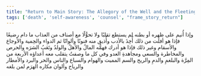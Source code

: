 ```yaml
---
title: "Return to Main Story: The Allegory of the Well and the Fleeting Nature of Worldly Distractions"
tags: ['death', 'self-awareness', 'counsel', "frame_story_return"]
---
```


 وإذا أُنيم على ظهره أو بطنه لم يستطع تقلبًا ولا تحوُّلًا مع أصناف من العذاب ما دام رضيعًا فإذا هو أفلَت من ذلك أُخِذَ بالأدب وأُذيق منه فنونًا وألوانًا ثم الدواء والحِمية والأوجاع والأسقام وغير ذلك فإذا هو أدرك فهمُّه المالُ والأهلُ والولدُ وتَعَبُ الشرَه والحرص والمخاطرة والسعي ومجاهدةِ العدو وفي كل ما وصفتُ يتقلب معه أعداؤه الأربعة من المِرَّة والبلغمِ والدمِ والريح والسم المميت والهوام والسباع والناس والحر والبرد والأمطار والرياح وألوان مكاره الهرَم لمن بلغه
